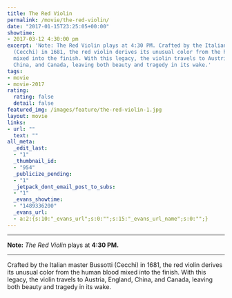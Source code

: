 ```yaml
---
title: The Red Violin
permalink: /movie/the-red-violin/
date: "2017-01-15T23:25:05+00:00"
showtime:
- 2017-03-12 4:30:00 pm
excerpt: 'Note: The Red Violin plays at 4:30 PM. Crafted by the Italian master Bussotti
  (Cecchi) in 1681, the red violin derives its unusual color from the human blood
  mixed into the finish. With this legacy, the violin travels to Austria, England,
  China, and Canada, leaving both beauty and tragedy in its wake.'
tags:
- movie
- movie-2017
rating:
  rating: false
  detail: false
featured_img: /images/feature/the-red-violin-1.jpg
layout: movie
links:
- url: ""
  text: ""
all_meta:
  _edit_last:
  - "1"
  _thumbnail_id:
  - "954"
  _publicize_pending:
  - "1"
  _jetpack_dont_email_post_to_subs:
  - "1"
  _evans_showtime:
  - "1489336200"
  _evans_url:
  - a:2:{s:10:"_evans_url";s:0:"";s:15:"_evans_url_name";s:0:"";}
---
```


---

**Note:** *The Red Violin* plays at **4:30 PM.**

---

Crafted by the Italian master Bussotti (Cecchi) in 1681, the red violin derives its unusual color from the human blood mixed into the finish. With this legacy, the violin travels to Austria, England, China, and Canada, leaving both beauty and tragedy in its wake.